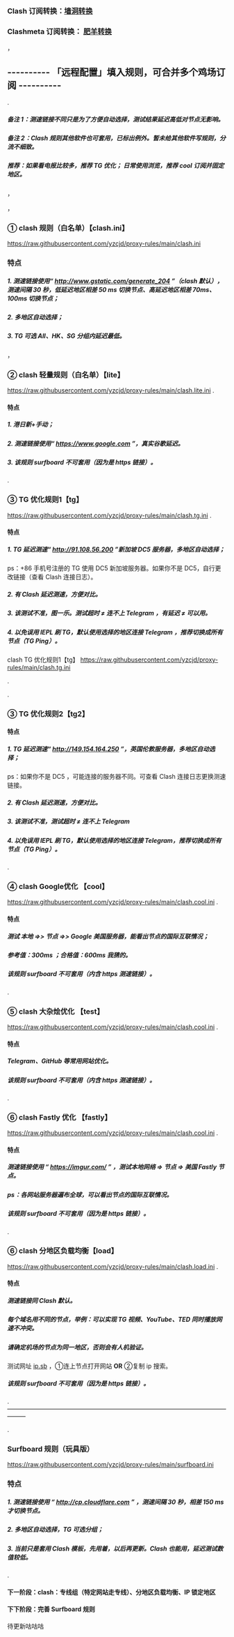 ### Clash 订阅转换：[墙洞转换](https://sub.dler.io/) 
### Clashmeta 订阅转换： [肥羊转换](sub.v1.mk)

，

## ----------  「远程配置」填入规则，可合并多个鸡场订阅   ----------

.

##### 备注 1：测速链接不同只是为了方便自动选择，测试结果延迟高低对节点无影响。
##### 备注 2：Clash 规则其他软件也可套用，已标出例外。暂未给其他软件写规则，分流不细致。
##### 推荐：如果看电报比较多，推荐 TG 优化； 日常使用浏览，推荐 cool 订阅并固定地区。

，

，

### ① clash 规则（白名单）【clash.ini】
https://raw.githubusercontent.com/yzcjd/proxy-rules/main/clash.ini

### 特点
##### 1. 测速链接使用“ http://www.gstatic.com/generate_204 ”（clash 默认），测速间隔 30 秒，低延迟地区相差 50 ms 切换节点、高延迟地区相差 70ms、100ms 切换节点；
##### 2. 多地区自动选择；
##### 3. TG 可选 All、HK、SG 分组内延迟最低。

，

### ② clash 轻量规则（白名单）【lite】
https://raw.githubusercontent.com/yzcjd/proxy-rules/main/clash.lite.ini
.
#### 特点
##### 1. 港日新+手动；
##### 2. 测速链接使用“ https://www.google.com ”，真实谷歌延迟。
##### 3. 该规则 surfboard 不可套用（因为是 https 链接）。
.

### ③ TG 优化规则1【tg】
https://raw.githubusercontent.com/yzcjd/proxy-rules/main/clash.tg.ini
.
#### 特点
##### 1. TG 延迟测速“ http://91.108.56.200 ”新加坡 DC5 服务器，多地区自动选择；
ps：+86 手机号注册的 TG 使用 DC5 新加坡服务器。如果你不是 DC5，自行更改链接（查看 Clash 连接日志）。
##### 2. 有 Clash 延迟测速，方便对比。
##### 3. 该测试不准，图一乐。测试超时 ≠ 连不上 Telegram ，有延迟 ≠ 可以用。
##### 4. 以免误用 IEPL 刷 TG，默认使用选择的地区连接 Telegram ，推荐切换成所有节点（TG Ping）。
 clash TG 优化规则1【tg】
https://raw.githubusercontent.com/yzcjd/proxy-rules/main/clash.tg.ini

.

.
### ③ TG 优化规则2【tg2】
#### 特点
##### 1. TG 延迟测速“ http://149.154.164.250 ”，英国伦敦服务器，多地区自动选择；
ps：如果你不是 DC5 ，可能连接的服务器不同。可查看 Clash 连接日志更换测速链接。
##### 2. 有 Clash 延迟测速，方便对比。
##### 3. 该测试不准，测试超时 ≠ 连不上 Telegram
##### 4. 以免误用 IEPL 刷 TG，默认使用选择的地区连接 Telegram，推荐切换成所有节点（TG Ping）。
.

### ④ clash Google优化 【cool】
https://raw.githubusercontent.com/yzcjd/proxy-rules/main/clash.cool.ini
.
#### 特点
##### 测试 本地 =>> 节点 =>> Google 美国服务器，能看出节点的国际互联情况；
##### 参考值：300ms ；合格值：600ms 我猜的。
##### 该规则 surfboard 不可套用（内含 https 测速链接）。
.

### ⑤ clash 大杂烩优化 【test】
https://raw.githubusercontent.com/yzcjd/proxy-rules/main/clash.cool.ini
.
#### 特点
##### Telegram、GitHub 等常用网站优化。
##### 该规则 surfboard 不可套用（内含 https 测速链接）。
.

### ⑥ clash Fastly 优化 【fastly】
https://raw.githubusercontent.com/yzcjd/proxy-rules/main/clash.cool.ini
.
#### 特点
##### 测速链接使用 “ https://imgur.com/ ” ，测试本地网络 => 节点 => 美国 Fastly 节点。
##### ps：各网站服务器遍布全球，可以看出节点的国际互联情况。
##### 该规则 surfboard 不可套用（因为是 https 链接）。
.

### ⑥ clash 分地区负载均衡【load】
https://raw.githubusercontent.com/yzcjd/proxy-rules/main/clash.load.ini
.
#### 特点
##### 测速链接同 Clash 默认。
##### 每个域名用不同的节点，举例：可以实现 TG 视频、YouTube、TED 同时播放网速不冲突。
##### 请确定机场的节点为同一地区，否则会有人机验证。
测试网址 [ip.sb](https://ip.sb/) ，①连上节点打开网站 **OR** ②复制 ip 搜索。
##### 该规则 surfboard 不可套用（因为是 https 链接）。

.
———————————————————————————————————————

.
### Surfboard 规则（玩具版）
https://raw.githubusercontent.com/yzcjd/proxy-rules/main/surfboard.ini

### 特点
##### 1. 测速链接使用 “ http://cp.cloudflare.com ” ，测速间隔 30 秒，相差 150 ms 才切换节点。
##### 2. 多地区自动选择，TG 可选分组；
##### 3. 当前只是套用 Clash 模板，先用着，以后再更新。Clash 也能用，延迟测试数值较低。

.

#### 下一阶段：clash：专线组（特定网站走专线）、分地区负载均衡、IP 锁定地区
#### 下下阶段：完善 Surfboard 规则
待更新咕咕咕
